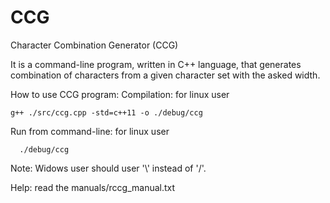 # CCG
Character Combination Generator (CCG)

It is a command-line program, written in C++ language, that generates combination of characters from a given character set with the asked width.

How to use CCG program:
  Compilation:
  for linux user
  
    g++ ./src/ccg.cpp -std=c++11 -o ./debug/ccg
      
  Run from command-line:
    for linux user
    
      ./debug/ccg
    
  Note:
    Widows user should user '\\' instead of '/'.
  
  Help:
    read the manuals/rccg_manual.txt

